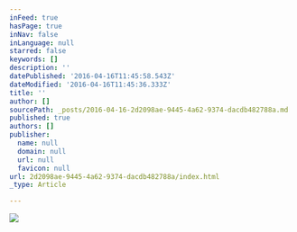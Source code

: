 ```yaml
---
inFeed: true
hasPage: true
inNav: false
inLanguage: null
starred: false
keywords: []
description: ''
datePublished: '2016-04-16T11:45:58.543Z'
dateModified: '2016-04-16T11:45:36.333Z'
title: ''
author: []
sourcePath: _posts/2016-04-16-2d2098ae-9445-4a62-9374-dacdb482788a.md
published: true
authors: []
publisher:
  name: null
  domain: null
  url: null
  favicon: null
url: 2d2098ae-9445-4a62-9374-dacdb482788a/index.html
_type: Article

---
```

![](https://the-grid-user-content.s3-us-west-2.amazonaws.com/a542ff0c-f877-4b6d-9cd9-51af330ca9d3.png)